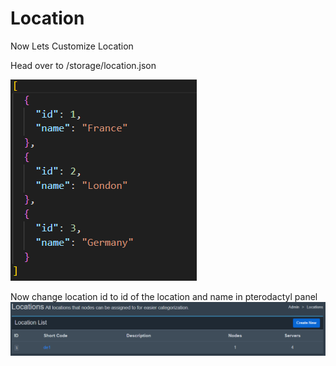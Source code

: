 
# Location

Now Lets Customize Location

Head over to /storage/location.json

![alt text](image-11.png)

Now change location id  to id of the location and name in pterodactyl panel
![alt text](image-12.png)
